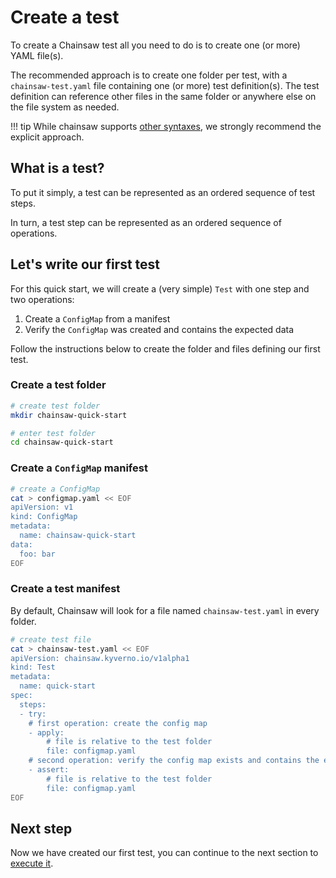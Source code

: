 # Create a test

To create a Chainsaw test all you need to do is to create one (or more) YAML file(s).

The recommended approach is to create one folder per test, with a `chainsaw-test.yaml` file containing one (or more) test definition(s).
The test definition can reference other files in the same folder or anywhere else on the file system as needed.

!!! tip
    While chainsaw supports [other syntaxes](../tests/index.md), we strongly recommend the explicit approach.

## What is a test?

To put it simply, a test can be represented as an ordered sequence of test steps.

In turn, a test step can be represented as an ordered sequence of operations.

## Let's write our first test

For this quick start, we will create a (very simple) `Test` with one step and two operations:

1. Create a `ConfigMap` from a manifest
1. Verify the `ConfigMap` was created and contains the expected data

Follow the instructions below to create the folder and files defining our first test.

### Create a test folder

```bash
# create test folder
mkdir chainsaw-quick-start

# enter test folder
cd chainsaw-quick-start
```

### Create a `ConfigMap` manifest

```bash
# create a ConfigMap
cat > configmap.yaml << EOF
apiVersion: v1
kind: ConfigMap
metadata:
  name: chainsaw-quick-start
data:
  foo: bar
EOF
```

### Create a test manifest

By default, Chainsaw will look for a file named `chainsaw-test.yaml` in every folder.

```bash
# create test file
cat > chainsaw-test.yaml << EOF
apiVersion: chainsaw.kyverno.io/v1alpha1
kind: Test
metadata:
  name: quick-start
spec:
  steps:
  - try:
    # first operation: create the config map
    - apply:
        # file is relative to the test folder
        file: configmap.yaml
    # second operation: verify the config map exists and contains the expected data
    - assert:
        # file is relative to the test folder
        file: configmap.yaml
EOF
```

## Next step

Now we have created our first test, you can continue to the next section to [execute it](./run-tests.md).
